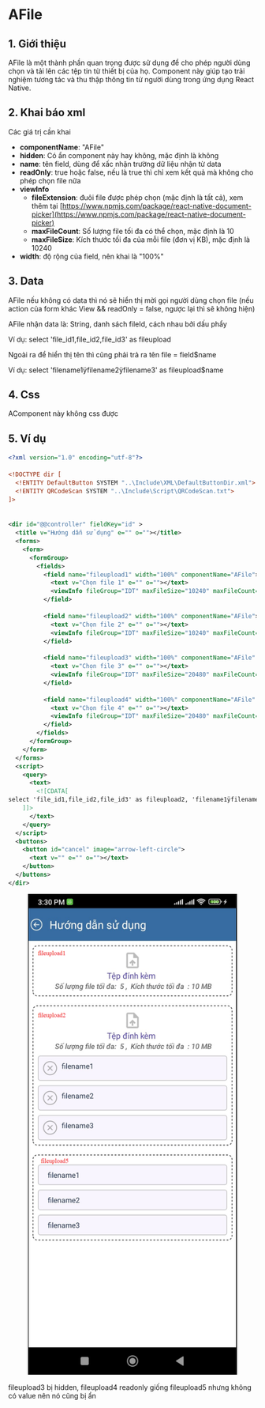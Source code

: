 # AFile

## 1. Giới thiệu

AFile là một thành phần quan trọng được sử dụng để cho phép người dùng chọn và tải lên các tệp tin từ thiết bị của họ. Component này giúp tạo trải nghiệm tương tác và thu thập thông tin từ người dùng trong ứng dụng React Native.

## 2. Khai báo xml&#x20;

Các giá trị cần khai

* **componentName**: "AFile"
* **hidden**: Có ẩn component này hay không, mặc định là không
* **name**: tên field, dùng để xấc nhận trường dữ liệu nhận từ data
* **readOnly**: true hoặc false, nếu là true thì chỉ xem kết quả mà không cho phép chọn file nữa
* **viewInfo**
  * **fileExtension**: đuôi file được phép chọn (mặc định là tất cả), xem thêm tại [https://www.npmjs.com/package/react-native-document-picker](https://www.npmjs.com/package/react-native-document-picker)
  * **maxFileCount**: Số lượng file tối đa có thể chọn, mặc định là 10
  * **maxFileSize**: Kích thước tối đa của mỗi file (đơn vị KB), mặc định là 10240&#x20;
* **width**: độ rộng của field, nên khai là "100%"

## 3. Data&#x20;

AFile nếu không có data thì nó sẽ hiển thị mời gọi người dùng chọn file (nếu action của form khác View && readOnly = false, ngược lại thì sẽ không hiện)

AFile nhận data là: String, danh sách fileId, cách nhau bởi dấu phẩy

Ví dụ: select 'file\_id1,file\_id2,file\_id3' as fileupload

Ngoài ra để hiển thị tên thì cũng phải trả ra tên file = field$name

Ví dụ: select 'filename1ÿfilename2ÿfilename3' as fileupload$name

## 4. Css

AComponent này không css được

## 5. Ví dụ

```xml
<?xml version="1.0" encoding="utf-8"?>

<!DOCTYPE dir [
  <!ENTITY DefaultButton SYSTEM "..\Include\XML\DefaultButtonDir.xml">
  <!ENTITY QRCodeScan SYSTEM "..\Include\Script\QRCodeScan.txt">
]>


<dir id="@@controller" fieldKey="id" >
  <title v="Hướng dẫn sử dụng" e="" o=""></title>
  <forms>
    <form>
      <formGroup>
        <fields>
          <field name="fileupload1" width="100%" componentName="AFile">
            <text v="Chọn file 1" e="" o=""></text>
            <viewInfo fileGroup="IDT" maxFileSize="10240" maxFileCount="5" fileExtension="pdf"></viewInfo>
          </field>
          
          <field name="fileupload2" width="100%" componentName="AFile">
            <text v="Chọn file 2" e="" o=""></text>
            <viewInfo fileGroup="IDT" maxFileSize="10240" maxFileCount="5"></viewInfo>
          </field>

          <field name="fileupload3" width="100%" componentName="AFile" hidden="true">
            <text v="Chọn file 3" e="" o=""></text>
            <viewInfo fileGroup="IDT" maxFileSize="20480" maxFileCount="15"></viewInfo>
          </field>

          <field name="fileupload4" width="100%" componentName="AFile" readOnly="true">
            <text v="Chọn file 4" e="" o=""></text>
            <viewInfo fileGroup="IDT" maxFileSize="20480" maxFileCount="15"></viewInfo>
          </field>
        </fields>
      </formGroup>
    </form>
  </forms>
  <script>
    <query>
      <text>
        <![CDATA[
select 'file_id1,file_id2,file_id3' as fileupload2, 'filename1ÿfilename2ÿfilename3' as fileupload2$name
    ]]>
      </text>
    </query>
  </script> 
  <buttons>
    <button id="cancel" image="arrow-left-circle">
      <text v="" e="" o=""></text>
    </button> 
  </buttons> 
</dir>
```

<figure><img src="../.gitbook/assets/image (69).png" alt=""><figcaption></figcaption></figure>

fileupload3 bị hidden, fileupload4 readonly giống fileupload5 nhưng không có value nên nó cũng bị ẩn

